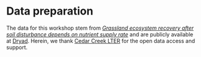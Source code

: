 # Data preparation
The data for this workshop stem from [*Grassland ecosystem recovery after soil disturbance depends on nutrient supply rate*](https://onlinelibrary.wiley.com/doi/abs/10.1111/ele.13591) and are publicly available at [Dryad](https://datadryad.org/stash/dataset/doi:10.5061/dryad.83bk3j9pc).
Herein, we thank [Cedar Creek LTER](https://www.cedarcreek.umn.edu/) for the open data access and support.

